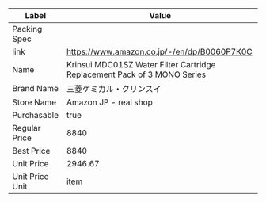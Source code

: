| Label           | Value                                                                    |
| --------------- | ------------------------------------------------------------------------ |
| Packing Spec    |                                                                          |
| link            | https://www.amazon.co.jp/-/en/dp/B0060P7K0C                              |
| Name            | Krinsui MDC01SZ Water Filter Cartridge Replacement Pack of 3 MONO Series |
| Brand Name      | 三菱ケミカル・クリンスイ                                                             |
| Store Name      | Amazon JP - real shop                                                    |
| Purchasable     | true                                                                     |
| Regular Price   | 8840                                                                     |
| Best Price      | 8840                                                                     |
| Unit Price      | 2946.67                                                                  |
| Unit Price Unit | item                                                                     |
